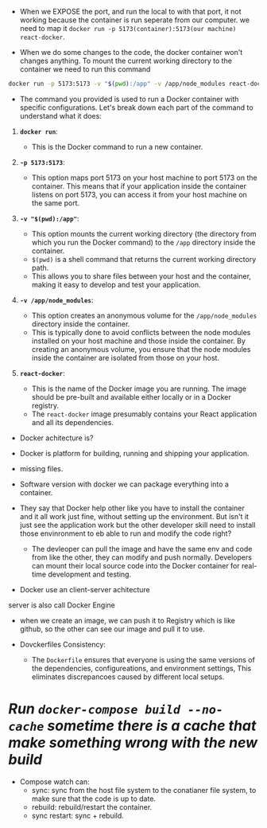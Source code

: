 - When we EXPOSE the port, and run the local to with that port, it not working because the container is run seperate from our computer. we need to map it `docker run -p 5173(container):5173(our machine) react-docker`.

 - When we do some changes to the code, the docker container won't changes anything. To mount the current working directory to the container we need to run this command 
 ```bash
docker run -p 5173:5173 -v "$(pwd):/app" -v /app/node_modules react-docker
```
- The command you provided is used to run a Docker container with specific configurations. Let's break down each part of the command to understand what it does:

1. **`docker run`**:
   - This is the Docker command to run a new container.

2. **`-p 5173:5173`**:
   - This option maps port 5173 on your host machine to port 5173 on the container. This means that if your application inside the container listens on port 5173, you can access it from your host machine on the same port.

3. **`-v "$(pwd):/app"`**:
   - This option mounts the current working directory (the directory from which you run the Docker command) to the `/app` directory inside the container. 
   - `$(pwd)` is a shell command that returns the current working directory path.
   - This allows you to share files between your host and the container, making it easy to develop and test your application.

4. **`-v /app/node_modules`**:
   - This option creates an anonymous volume for the `/app/node_modules` directory inside the container.
   - This is typically done to avoid conflicts between the node modules installed on your host machine and those inside the container. By creating an anonymous volume, you ensure that the node modules inside the container are isolated from those on your host.

5. **`react-docker`**:
   - This is the name of the Docker image you are running. The image should be pre-built and available either locally or in a Docker registry.
   - The `react-docker` image presumably contains your React application and all its dependencies.


- Docker achitecture is?

- Docker is platform for building, running and shipping your application. 
 - missing files.
 - Software version
 with docker we can package everything into a container.

- They say that Docker help other like you have to install the container and it all work just fine, without setting up the environment. But isn't it just see the application work but the other developer skill need to install those envinronment to eb able to run and modify the code right?
   - The devleoper can pull the image and have the same env and code from like the other, they can modify and push normally. Developers can mount their local source code into the Docker container for real-time development and testing.

- Docker use an client-server achitecture 

server is also call Docker Engine

- when we create an image, we can push it to Registry which is like github, so the other can see our image and pull it to use.

- Dovckerfiles Consistency:
   - The `Dockerfile` ensures that everyone is using the same versions of the dependencies, configureations, and environment settings, This eliminates discrepancoes caused by different local setups.


# *Run `docker-compose build --no-cache` sometime there is a cache that make something wrong with the new build*


 - Compose watch can:
   - sync: sync from the host file system to the conatianer file system, to make sure that the code is up to date. 
   - rebuild: rebuild/restart the container.
   - sync restart: sync + rebuild.